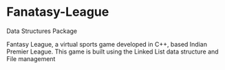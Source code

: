 # Fanatasy-League
Data Structures Package


Fantasy League, a virtual sports game developed in C++, based Indian Premier
League. This game is built using the Linked List data structure and File management
